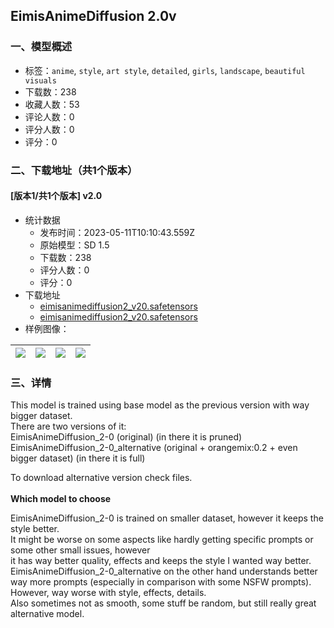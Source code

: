 ## EimisAnimeDiffusion 2.0v 
### 一、模型概述

- 标签：`anime`, `style`, `art style`, `detailed`, `girls`, `landscape`, `beautiful visuals`
- 下载数：238
- 收藏人数：53
- 评论人数：0
- 评分人数：0
- 评分：0

### 二、下载地址（共1个版本）

#### [版本1/共1个版本] v2.0

- 统计数据
  - 发布时间：2023-05-11T10:10:43.559Z
  - 原始模型：SD 1.5
  - 下载数：238
  - 评分人数：0
  - 评分：0
- 下载地址
  - [eimisanimediffusion2_v20.safetensors](https://civitai.com/api/download/models/67877?type=Model&format=SafeTensor&size=full&fp=fp16)
  - [eimisanimediffusion2_v20.safetensors](https://civitai.com/api/download/models/67877)
- 样例图像：

| <img src="https://image.civitai.com/xG1nkqKTMzGDvpLrqFT7WA/ac13bcb6-42e2-4124-8c98-96b2b3fc441d/width=450/754559.jpeg" /> | <img src="https://image.civitai.com/xG1nkqKTMzGDvpLrqFT7WA/9ef55fbd-7581-4a59-bd0b-1a7abfd4bd6d/width=450/754561.jpeg" /> | <img src="https://image.civitai.com/xG1nkqKTMzGDvpLrqFT7WA/7791de9a-791b-43c5-a7ff-7b08ceb146d6/width=450/754560.jpeg" /> | <img src="https://image.civitai.com/xG1nkqKTMzGDvpLrqFT7WA/9f1c2973-9712-44dd-a9c2-da468101827f/width=450/754563.jpeg" /> |
| ---- | ---- | ---- | ---- |


### 三、详情
<p>This model is trained using base model as the previous version with way bigger dataset.<br />There are two versions of it:<br />EimisAnimeDiffusion_2-0 (original) (in there it is pruned)<br />EimisAnimeDiffusion_2-0_alternative (original + orangemix:0.2 + even bigger dataset) (in there it is full)</p><p>To download alternative version check files.<br /><br /><strong>Which model to choose</strong></p><p>EimisAnimeDiffusion_2-0 is trained on smaller dataset, however it keeps the style better.<br />It might be worse on some aspects like hardly getting specific prompts or some other small issues, however<br />it has way better quality, effects and keeps the style I wanted way better.<br />EimisAnimeDiffusion_2-0_alternative on the other hand understands better way more prompts (especially in comparison with some NSFW prompts).<br />However, way worse with style, effects, details.<br />Also sometimes not as smooth, some stuff be random, but still really great alternative model.<br /></p>